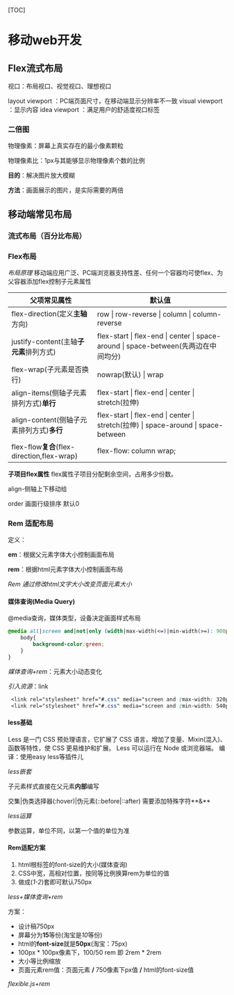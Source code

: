 [TOC]

# 移动web开发

## Flex流式布局

视口：布局视口、视觉视口、理想视口

layout viewport ：PC端页面尺寸，在移动端显示分辨率不一致
visual viewport ：显示内容
idea viewport ：满足用户的舒适度<mate>视口标签

### 二倍图

物理像素：屏幕上真实存在的最小像素颗粒

物理像素比：1px与其能够显示物理像素个数的比例

**目的**：解决图片放大模糊

**方法**：画面展示的图片，是实际需要的两倍

## 移动端常见布局

### 流式布局（百分比布局）

### Flex布局

*布局原理*
移动端应用广泛、PC端浏览器支持性差、任何一个容器均可使flex、为父容器添加flex控制子元素属性

| 父项常见属性                                | 默认值                                                       |
| ------------------------------------------- | ------------------------------------------------------------ |
| flex-direction(定义**主轴**方向)            | row \| row-reverse \| column \| column-reverse               |
| justify-content(主轴**子元素**排列方式)     | flex-start \| flex-end \| center \| space-around \| space-between(先两边在中间均分) |
| flex-wrap(子元素是否换行)                   | nowrap(默认) \| wrap                                         |
| align-items(侧轴子元素排列方式)**单行**     | flex-start \| flex-end \| center \| stretch(拉伸)            |
| align-content(侧轴子元素排列方式)**多行**   | flex-start \| flex-end \| center \| stretch(拉伸) \| space-around \| space-between |
| flex-flow**复合**(flex-direction,flex-wrap) | flex-flow: column wrap;                                      |

**子项目flex属性**
flex属性子项目分配剩余空间，占用多少份数。

align-侧轴上下移动给

order 画面行级排序 默认0

### Rem 适配布局

定义：

**em**：根据父元素字体大小控制画面布局

**rem**：根据html元素字体大小控制画面布局

*Rem 通过修改html文字大小改变页面元素大小*

#### 媒体查询(Media Query)

@media查询，媒体类型，设备决定画面样式布局

```css
@media all|screen and|not|only (width|max-width(<=)|min-width(>=): 900px) {
    body{
        background-color:green;
    }
}
```

*媒体查询+rem*：元素大小动态变化

*引入资源*：link

```css
 <link rel="stylesheet" href="#.css" media="screen and (max-width: 320px)">
 <link rel="stylesheet" href="#.css" media="screen and (min-width: 540px)">
```

#### less基础

Less 是一门 CSS 预处理语言，它扩展了 CSS 语言，增加了变量、Mixin(混入)、函数等特性，使 CSS 更易维护和扩展。
Less 可以运行在 Node 或浏览器端。
编译：使用easy less等插件儿

*less嵌套*

子元素样式直接在父元素**内部**编写

交集|伪类选择器(:hover)|伪元素(::before|::after) 需要添加特殊字符**&**

*less运算*

参数运算，单位不同，以第一个值的单位为准

#### Rem适配方案

1. html根标签的font-size的大小(媒体查询)
2. CSS中宽，高相对位置，按同等比例换算rem为单位的值
3. 做成(*1-2*)套即可默认750px

*less+媒体查询+rem*

方案：

- 设计稿750px
- 屏幕分为**15**等份(淘宝是*10*等份)
- html的**font-size**就是**50px**(淘宝：75px)
- 100px * 100px像素下，100/50 rem 即  2rem * 2rem 
- 大小等比例缩放
- 页面元素rem值：页面元素 **/** 750像素下px值 **/** html的font-size值

*flexible.js+rem*



